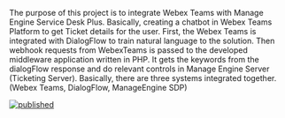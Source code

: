 The purpose of this project is to integrate Webex Teams with Manage Engine Service Desk Plus. 
Basically, creating a chatbot in Webex Teams Platform to get Ticket details for the user. 
First, the Webex Teams is integrated with DialogFlow to train natural language to the solution. 
Then webhook requests from WebexTeams is passed to the developed middleware application written in PHP. 
It gets the keywords from the dialogFlow response and do relevant controls in Manage Engine Server (Ticketing Server). 
Basically, there are three systems integrated together. (Webex Teams, DialogFlow, ManageEngine SDP)

[![published](https://static.production.devnetcloud.com/codeexchange/assets/images/devnet-published.svg)](https://developer.cisco.com/codeexchange/github/repo/IshanKumarasinghe/WebexTeamsMESDP)
